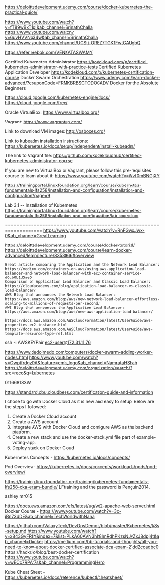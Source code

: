 https://deloittedevelopment.udemy.com/course/docker-kubernetes-the-practical-guide/

https://www.youtube.com/watch?v=fT89wBxT1pI&ab_channel=SrinathChalla
https://www.youtube.com/watch?v=6uvHVVNq34w&ab_channel=SrinathChalla
https://www.youtube.com/channel/UCStj-ORBZ7TGK1FwtGAUgbQ

https://refer.reebok.com/VENKATASWAMY


Certified Kubernetes Administrator
https://kodekloud.com/p/certified-kubernetes-administrator-with-practice-tests
Certified Kubernetes Application Developer
https://kodekloud.com/p/kubernetes-certification-course
Docker Swarm Orchestration
https://www.udemy.com/learn-docker-advanced/?couponCode=FRMKBRBSCTODOCADV
Docker for the Absolute Beginners

https://cloud.google.com/kubernetes-engine/docs/
https://cloud.google.com/free/

Oracle VirtualBox:  https://www.virtualbox.org/

Vagrant: https://www.vagrantup.com/

Link to download VM images: http://osboxes.org/

Link to kubeadm installation instructions: https://kubernetes.io/docs/setup/independent/install-kubeadm/


The link to Vagrant file:
https://github.com/kodekloudhub/certified-kubernetes-administrator-course

If you are new to VirtualBox or Vagrant, please follow this pre-requisites course to learn about it: https://www.youtube.com/watch?v=Wvf0mBNGjXY

https://trainingportal.linuxfoundation.org/learn/course/kubernetes-fundamentals-lfs258/installation-and-configuration/installation-and-configuration?page=9

Lab 3.1 -- Installation of Kubernetes
https://trainingportal.linuxfoundation.org/learn/course/kubernetes-fundamentals-lfs258/installation-and-configuration/lab-exercises

===================================================================
https://www.youtube.com/watch?v=RnFGwxJwx-0&ab_channel=GreatLearning 

https://deloittedevelopment.udemy.com/course/docker-tutorial/
https://deloittedevelopment.udemy.com/course/learn-docker-advanced/learn/lecture/8353966#overview

    Great article comparing the Application and the Network Load Balancer: https://medium.com/containers-on-aws/using-aws-application-load-balancer-and-network-load-balancer-with-ec2-container-service-d0cb0b1d5ae5
    Comparison of Application Load Balancer and Classic Load Balancer: https://cloudacademy.com/blog/application-load-balancer-vs-classic-load-balancer/
    AWS Blog that announces the Network Load Balancer: https://aws.amazon.com/blogs/aws/new-network-load-balancer-effortless-scaling-to-millions-of-requests-per-second/
    AWS Blog that announces the Application Load Balancer: https://aws.amazon.com/blogs/aws/new-aws-application-load-balancer/	
	
	https://docs.aws.amazon.com/AWSCloudFormation/latest/UserGuide/aws-properties-ec2-instance.html
	https://docs.aws.amazon.com/AWSCloudFormation/latest/UserGuide/aws-template-resource-type-ref.html
	
	
ssh -i AWSKEYPair ec2-user@172.31.11.76

https://www.dedoimedo.com/computers/docker-swarm-adding-worker-nodes.html
https://www.youtube.com/watch?v=OwptfrdgzDA&feature=emb_logo&ab_channel=NamrataHShah
https://deloittedevelopment.udemy.com/organization/search/?src=reco&q=kubernetes

011668183W

https://standard.cbu.cloudbees.com/certification-guide-and-information

I chose to go with Docker Cloud as it is new and easy to setup. Below are the steps I followed:
1. Create a Docker Cloud account
2. Create a AWS account
3. Integrate AWS with Docker Cloud and configure AWS as the backend platform.
4. Create a new stack and use the docker-stack.yml file part of example-voting-app.
5. Deploy stack on Docker Cloud


Kubernetes Concepts - https://kubernetes.io/docs/concepts/

Pod Overview- https://kubernetes.io/docs/concepts/workloads/pods/pod-overview/

https://training.linuxfoundation.org/training/kubernetes-fundamentals-lfs258-cka-exam-bundle/
LFtraining and the password is Penguin2014.


ashley mr015

https://docs.aws.amazon.com/efs/latest/ug/wt2-apache-web-server.html
Docker Course - https://www.youtube.com/watch?v=3c-iBn73dDE&ab_channel=TechWorldwithNana

https://github.com/ValaxyTech/DevOpsDemos/blob/master/Kubernetes/k8s-setup.md
https://www.youtube.com/watch?v=x843GyFRIIY&index=7&list=PLkA60AVN3hh8lmRdhPKzsNJvZxJ8dpj4t&ab_channel=Docker
https://medium.com/bb-tutorials-and-thoughts/all-you-need-to-know-about-docker-certified-associate-dca-exam-21dd2ccadbc0
https://hackr.io/blog/best-docker-certification
https://www.youtube.com/watch?v=wECc7RPAr7s&ab_channel=ProgrammingHero

Kube Cheat Sheet - https://kubernetes.io/docs/reference/kubectl/cheatsheet/
